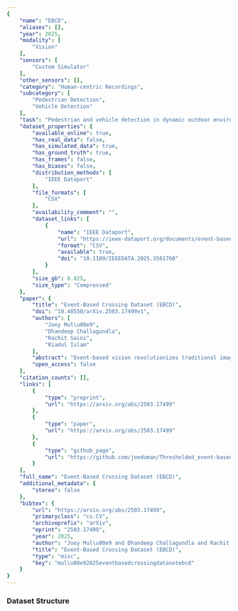 ```yaml
---
{
    "name": "EBCD",
    "aliases": [],
    "year": 2025,
    "modality": [
        "Vision"
    ],
    "sensors": [
        "Custom Simulator"
    ],
    "other_sensors": [],
    "category": "Human-centric Recordings",
    "subcategory": [
        "Pedestrian Detection",
        "Vehicle Detection"
    ],
    "task": "Pedestrian and vehicle detection in dynamic outdoor environments",
    "dataset_properties": {
        "available_online": true,
        "has_real_data": false,
        "has_simulated_data": true,
        "has_ground_truth": true,
        "has_frames": false,
        "has_biases": false,
        "distribution_methods": [
            "IEEE Dataport"
        ],
        "file_formats": [
            "CSV"
        ],
        "availability_comment": "",
        "dataset_links": [
            {
                "name": "IEEE Dataport",
                "url": "https://ieee-dataport.org/documents/event-based-crossing-dataset-ebcd",
                "format": "CSV",
                "available": true,
                "doi": "10.1109/IEEEDATA.2025.3561760"
            }
        ],
        "size_gb": 0.825,
        "size_type": "Compressed"
    },
    "paper": {
        "title": "Event-Based Crossing Dataset (EBCD)",
        "doi": "10.48550/arXiv.2503.17499v1",
        "authors": [
            "Joey Mul\u00e9",
            "Dhandeep Challagundla",
            "Rachit Saini",
            "Riadul Islam"
        ],
        "abstract": "Event-based vision revolutionizes traditional image sensing by capturing asynchronous intensity variations rather than static frames, enabling ultrafast temporal resolution, sparse data encoding, and enhanced motion perception. While this paradigm offers significant advantages, conventional event-based datasets impose a fixed thresholding constraint to determine pixel activations, severely limiting adaptability to real-world environmental fluctuations. Lower thresholds retain finer details but introduce pervasive noise, whereas higher thresholds suppress extraneous activations at the expense of crucial object information. To mitigate these constraints, we introduce the Event-Based Crossing Dataset (EBCD), a comprehensive dataset tailored for pedestrian and vehicle detection in dynamic outdoor environments, incorporating a multi-thresholding framework to refine event representations. By capturing event-based images at ten distinct threshold levels (4, 8, 12, 16, 20, 30, 40, 50, 60, and 75), this dataset facilitates an extensive assessment of object detection performance under varying conditions of sparsity and noise suppression. We benchmark state-of-the-art detection architectures-including YOLOv4, YOLOv7, EfficientDet-b0, MobileNet-v1, and Histogram of Oriented Gradients (HOG)-to experiment upon the nuanced impact of threshold selection on detection performance. By offering a systematic approach to threshold variation, we foresee that EBCD fosters a more adaptive evaluation of event-based object detection, aligning diverse neuromorphic vision with real-world scene dynamics. We present the dataset as publicly available to propel further advancements in low-latency, high-fidelity neuromorphic imaging: https://ieee-dataport.org/documents/event-based-crossing-dataset-ebcd",
        "open_access": false
    },
    "citation_counts": [],
    "links": [
        {
            "type": "preprint",
            "url": "https://arxiv.org/abs/2503.17499"
        },
        {
            "type": "paper",
            "url": "https://arxiv.org/abs/2503.17499"
        },
        {
            "type": "github_page",
            "url": "https://github.com/joeduman/Thresholded_event-based-crossing-dataset"
        }
    ],
    "full_name": "Event-Based Crossing Dataset (EBCD)",
    "additional_metadata": {
        "stereo": false
    },
    "bibtex": {
        "url": "https://arxiv.org/abs/2503.17499",
        "primaryclass": "cs.CV",
        "archiveprefix": "arXiv",
        "eprint": "2503.17499",
        "year": 2025,
        "author": "Joey Mul\u00e9 and Dhandeep Challagundla and Rachit Saini and Riadul Islam",
        "title": "Event-Based Crossing Dataset (EBCD)",
        "type": "misc",
        "key": "mul\u00e92025eventbasedcrossingdatasetebcd"
    }
}
---
```



### Dataset Structure